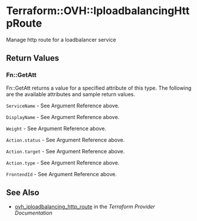 # Terraform::OVH::IploadbalancingHttpRoute

Manage http route for a loadbalancer service

## Return Values

### Fn::GetAtt

Fn::GetAtt returns a value for a specified attribute of this type. The following are the available attributes and sample return values.

`ServiceName` - See Argument Reference above.

`DisplayName` - See Argument Reference above.

`Weight` - See Argument Reference above.

`Action.status` - See Argument Reference above.

`Action.target` - See Argument Reference above.

`Action.type` - See Argument Reference above.

`FrontendId` - See Argument Reference above.

## See Also

* [ovh_iploadbalancing_http_route](https://www.terraform.io/docs/providers/ovh/r/iploadbalancing_http_route.html) in the _Terraform Provider Documentation_